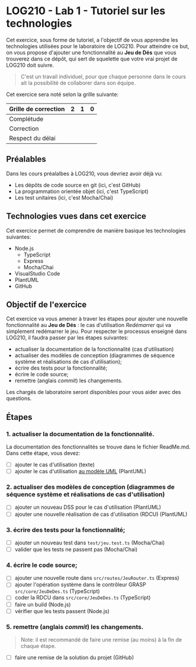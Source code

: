 # LOG210 - Lab 1 - Tutoriel sur les technologies

Cet exercice, sous forme de tutoriel, a l'objectif de vous apprendre les technologies utilisées pour le laboratoire de LOG210. 
Pour atteindre ce but, on vous propose d'ajouter une fonctionnalité au **Jeu de Dés** que vous trouverez dans ce dépôt, qui sert de squelette que votre vrai projet de LOG210 doit suivre.

> C'est un travail individuel, pour que chaque personne dans le cours ait la possibilité de collaborer dans son équipe.

Cet exercice sera noté selon la grille suivante:

| Grille de correction  | 2 | 1 | 0 |
|---|---|---|---|
| Complétude  |   |   |   |
| Correction  |   |   |   |
| Respect du délai  |   |   |   |

## Préalables

Dans les cours préalalbes à LOG210, vous devriez avoir déjà vu:

- Les dépôts de code source en git (ici, c'est GitHub)
- La programmation orientée objet (ici, c'est TypeScript)
- Les test unitaires (ici, c'est Mocha/Chai)

## Technologies vues dans cet exercice

Cet exercice permet de comprendre de manière basique les technologies suivantes:

- Node.js
  - TypeScript
  - Express
  - Mocha/Chai
- VisualStudio Code
- PlantUML
- GitHub

## Objectif de l'exercice

Cet exercice va vous amener à traver les étapes pour ajouter une nouvelle fonctionnalité au **Jeu de Dés** : le cas d'utilisation *Redémarrer* qui va simplement redémarrer le jeu. 
Pour respecter le processus enseigné dans LOG210, il faudra passer par les étapes suivantes:

- actualiser la documentation de la fonctionnalité (cas d'utilisation)
- actualiser des modèles de conception (diagrammes de séquence système et réalisations de cas d'utilisation);
- écrire des tests pour la fonctionnalité;
- écrire le code source;
- remettre (anglais *commit*) les changements.

Les chargés de laboratoire seront disponibles pour vous aider avec des questions. 

## Étapes

### 1. actualiser la documentation de la fonctionnalité.

La documentation des fonctionnalités se trouve dans le fichier ReadMe.md. Dans cette étape, vous devez:

- [ ] ajouter le cas d'utilisation (texte) 
- [ ] ajouter le cas d'utilisation [au modèle UML](docs/dcu.puml) (PlantUML)

### 2. actualiser des modèles de conception (diagrammes de séquence système et réalisations de cas d'utilisation)

- [ ] ajouter un nouveau DSS pour le cas d'utilisation (PlantUML)
- [ ] ajouter une nouvelle réalisation de cas d'utilisation (RDCU) (PlantUML)

### 3. écrire des tests pour la fonctionnalité;

- [ ] ajouter un nouveau test dans `test/jeu.test.ts` (Mocha/Chai) 
- [ ] valider que les tests ne passent pas (Mocha/Chai)

### 4. écrire le code source;

- [ ] ajouter une nouvelle route dans `src/routes/JeuRouter.ts` (Express)
- [ ] ajouter l'opération système dans le contrôleur GRASP `src/core/JeuDeDes.ts` (TypeScript)
- [ ] coder la RDCU dans `src/core/JeuDeDes.ts` (TypeScript)
- [ ] faire un build (Node.js)
- [ ] vérifier que les tests passent (Node.js)

### 5. remettre (anglais *commit*) les changements.

> Note: il est recommandé de faire une remise (au moins) à la fin de chaque étape.

- [ ] faire une remise de la solution du projet (GitHub)
